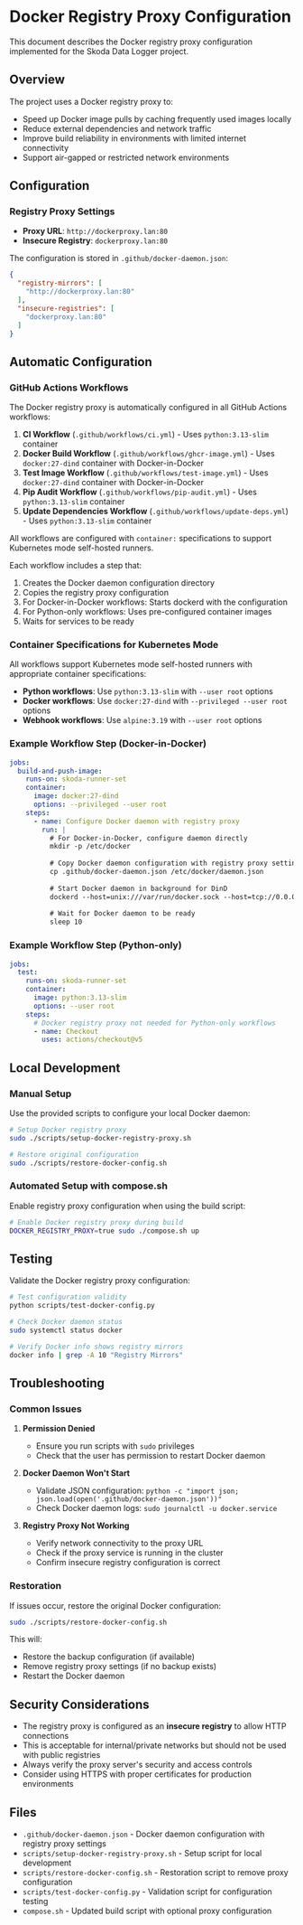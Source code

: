 # Docker Registry Proxy Configuration

This document describes the Docker registry proxy configuration implemented for the Skoda Data Logger project.

## Overview

The project uses a Docker registry proxy to:
- Speed up Docker image pulls by caching frequently used images locally
- Reduce external dependencies and network traffic
- Improve build reliability in environments with limited internet connectivity
- Support air-gapped or restricted network environments

## Configuration

### Registry Proxy Settings

- **Proxy URL**: `http://dockerproxy.lan:80`
- **Insecure Registry**: `dockerproxy.lan:80`

The configuration is stored in `.github/docker-daemon.json`:

```json
{
  "registry-mirrors": [
    "http://dockerproxy.lan:80"
  ],
  "insecure-registries": [
    "dockerproxy.lan:80"
  ]
}
```

## Automatic Configuration

### GitHub Actions Workflows

The Docker registry proxy is automatically configured in all GitHub Actions workflows:

1. **CI Workflow** (`.github/workflows/ci.yml`) - Uses `python:3.13-slim` container
2. **Docker Build Workflow** (`.github/workflows/ghcr-image.yml`) - Uses `docker:27-dind` container with Docker-in-Docker
3. **Test Image Workflow** (`.github/workflows/test-image.yml`) - Uses `docker:27-dind` container with Docker-in-Docker
4. **Pip Audit Workflow** (`.github/workflows/pip-audit.yml`) - Uses `python:3.13-slim` container
5. **Update Dependencies Workflow** (`.github/workflows/update-deps.yml`) - Uses `python:3.13-slim` container

All workflows are configured with `container:` specifications to support Kubernetes mode self-hosted runners.

Each workflow includes a step that:
1. Creates the Docker daemon configuration directory
2. Copies the registry proxy configuration
3. For Docker-in-Docker workflows: Starts dockerd with the configuration
4. For Python-only workflows: Uses pre-configured container images
5. Waits for services to be ready

### Container Specifications for Kubernetes Mode

All workflows support Kubernetes mode self-hosted runners with appropriate container specifications:

- **Python workflows**: Use `python:3.13-slim` with `--user root` options
- **Docker workflows**: Use `docker:27-dind` with `--privileged --user root` options  
- **Webhook workflows**: Use `alpine:3.19` with `--user root` options

### Example Workflow Step (Docker-in-Docker)

```yaml
jobs:
  build-and-push-image:
    runs-on: skoda-runner-set
    container:
      image: docker:27-dind
      options: --privileged --user root
    steps:
      - name: Configure Docker daemon with registry proxy
        run: |
          # For Docker-in-Docker, configure daemon directly
          mkdir -p /etc/docker
          
          # Copy Docker daemon configuration with registry proxy settings
          cp .github/docker-daemon.json /etc/docker/daemon.json
          
          # Start Docker daemon in background for DinD
          dockerd --host=unix:///var/run/docker.sock --host=tcp://0.0.0.0:2375 &
          
          # Wait for Docker daemon to be ready
          sleep 10
```

### Example Workflow Step (Python-only)

```yaml
jobs:
  test:
    runs-on: skoda-runner-set
    container:
      image: python:3.13-slim
      options: --user root
    steps:
      # Docker registry proxy not needed for Python-only workflows
      - name: Checkout
        uses: actions/checkout@v5
```

## Local Development

### Manual Setup

Use the provided scripts to configure your local Docker daemon:

```bash
# Setup Docker registry proxy
sudo ./scripts/setup-docker-registry-proxy.sh

# Restore original configuration
sudo ./scripts/restore-docker-config.sh
```

### Automated Setup with compose.sh

Enable registry proxy configuration when using the build script:

```bash
# Enable Docker registry proxy during build
DOCKER_REGISTRY_PROXY=true sudo ./compose.sh up
```

## Testing

Validate the Docker registry proxy configuration:

```bash
# Test configuration validity
python scripts/test-docker-config.py

# Check Docker daemon status
sudo systemctl status docker

# Verify Docker info shows registry mirrors
docker info | grep -A 10 "Registry Mirrors"
```

## Troubleshooting

### Common Issues

1. **Permission Denied**
   - Ensure you run scripts with `sudo` privileges
   - Check that the user has permission to restart Docker daemon

2. **Docker Daemon Won't Start**
   - Validate JSON configuration: `python -c "import json; json.load(open('.github/docker-daemon.json'))"`
   - Check Docker daemon logs: `sudo journalctl -u docker.service`

3. **Registry Proxy Not Working**
   - Verify network connectivity to the proxy URL
   - Check if the proxy service is running in the cluster
   - Confirm insecure registry configuration is correct

### Restoration

If issues occur, restore the original Docker configuration:

```bash
sudo ./scripts/restore-docker-config.sh
```

This will:
- Restore the backup configuration (if available)
- Remove registry proxy settings (if no backup exists)
- Restart the Docker daemon

## Security Considerations

- The registry proxy is configured as an **insecure registry** to allow HTTP connections
- This is acceptable for internal/private networks but should not be used with public registries
- Always verify the proxy server's security and access controls
- Consider using HTTPS with proper certificates for production environments

## Files

- `.github/docker-daemon.json` - Docker daemon configuration with registry proxy settings
- `scripts/setup-docker-registry-proxy.sh` - Setup script for local development
- `scripts/restore-docker-config.sh` - Restoration script to remove proxy configuration
- `scripts/test-docker-config.py` - Validation script for configuration testing
- `compose.sh` - Updated build script with optional proxy configuration